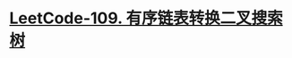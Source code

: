 # [LeetCode-109. 有序链表转换二叉搜索树](https://leetcode.cn/problems/convert-sorted-list-to-binary-search-tree/)

